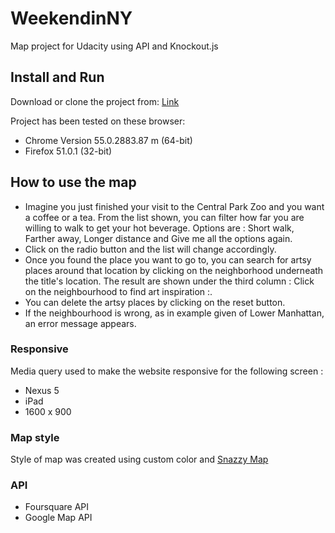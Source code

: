 # WeekendinNY
Map project for Udacity using API and Knockout.js

## Install and Run

Download or clone the project from:
[Link](https://github.com/IsabelleChriste/Weekend-in-NY)

Project has been tested on these browser:

* Chrome Version 55.0.2883.87 m (64-bit)
* Firefox 51.0.1 (32-bit)

## How to use the map

* Imagine you just finished your visit to the Central Park Zoo and you want a coffee or a tea. From the list shown, you can filter how far you are willing to walk to get your hot beverage. Options are : Short walk, Farther away, Longer distance and Give me all the options again.
* Click on the radio button and the list will change accordingly. 
* Once you found the place you want to go to, you can search for artsy places around that location by clicking on the neighborhood underneath the title's location. The result are shown under the third column : Click on the neighbourhood to find art inspiration :. 
* You can delete the artsy places by clicking on the reset button. 
* If the neighbourhood is wrong, as in example given of Lower Manhattan, an error message appears. 

### Responsive

Media query used to make the website responsive for the following screen :

* Nexus 5
* iPad
* 1600 x 900


### Map style

Style of map was created using custom color and [Snazzy Map](https://snazzymaps.com/)

### API

* Foursquare API 
* Google Map API